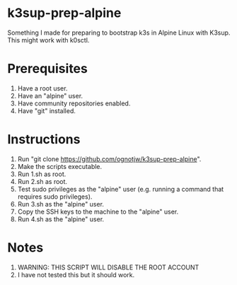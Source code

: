 # k3sup-prep-alpine
Something I made for preparing to bootstrap k3s in Alpine Linux with K3sup. This might work with k0sctl.

# Prerequisites
1. Have a root user.
2. Have an "alpine" user.
3. Have community repositories enabled.
4. Have "git" installed.

# Instructions
1. Run "git clone https://github.com/ognotjw/k3sup-prep-alpine".
2. Make the scripts executable.
3. Run 1.sh as root.
4. Run 2.sh as root.
5. Test sudo privileges as the "alpine" user (e.g. running a command that requires sudo privileges).
6. Run 3.sh as the "alpine" user.
7. Copy the SSH keys to the machine to the "alpine" user.
8. Run 4.sh as the "alpine" user.

# Notes
1. WARNING: THIS SCRIPT WILL DISABLE THE ROOT ACCOUNT
2. I have not tested this but it should work.
